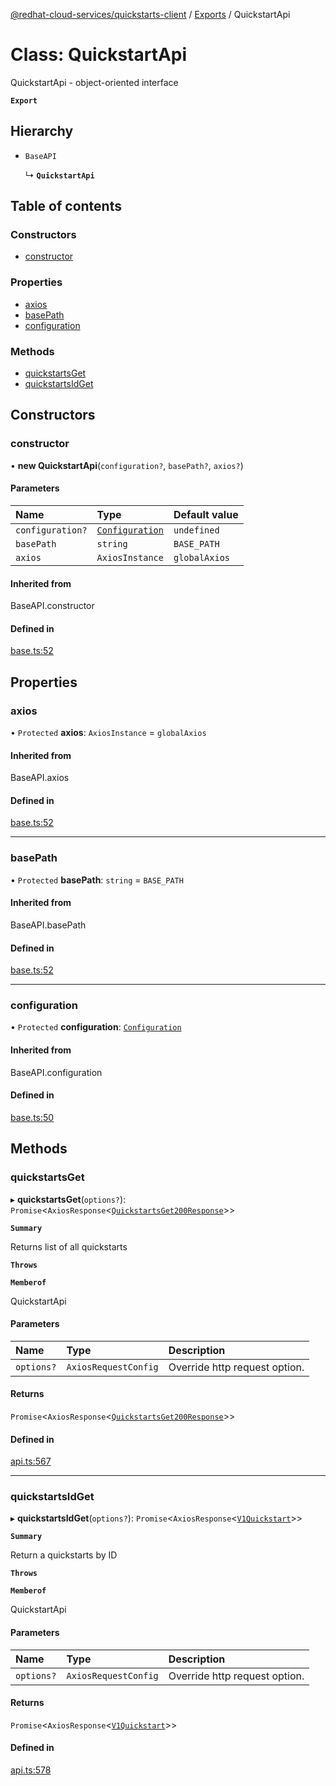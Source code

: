 [@redhat-cloud-services/quickstarts-client](../README.md) / [Exports](../modules.md) / QuickstartApi

# Class: QuickstartApi

QuickstartApi - object-oriented interface

**`Export`**

## Hierarchy

- `BaseAPI`

  ↳ **`QuickstartApi`**

## Table of contents

### Constructors

- [constructor](QuickstartApi.md#constructor)

### Properties

- [axios](QuickstartApi.md#axios)
- [basePath](QuickstartApi.md#basepath)
- [configuration](QuickstartApi.md#configuration)

### Methods

- [quickstartsGet](QuickstartApi.md#quickstartsget)
- [quickstartsIdGet](QuickstartApi.md#quickstartsidget)

## Constructors

### constructor

• **new QuickstartApi**(`configuration?`, `basePath?`, `axios?`)

#### Parameters

| Name | Type | Default value |
| :------ | :------ | :------ |
| `configuration?` | [`Configuration`](Configuration.md) | `undefined` |
| `basePath` | `string` | `BASE_PATH` |
| `axios` | `AxiosInstance` | `globalAxios` |

#### Inherited from

BaseAPI.constructor

#### Defined in

[base.ts:52](https://github.com/RedHatInsights/javascript-clients/blob/master/packages/quickstarts/base.ts#L52)

## Properties

### axios

• `Protected` **axios**: `AxiosInstance` = `globalAxios`

#### Inherited from

BaseAPI.axios

#### Defined in

[base.ts:52](https://github.com/RedHatInsights/javascript-clients/blob/master/packages/quickstarts/base.ts#L52)

___

### basePath

• `Protected` **basePath**: `string` = `BASE_PATH`

#### Inherited from

BaseAPI.basePath

#### Defined in

[base.ts:52](https://github.com/RedHatInsights/javascript-clients/blob/master/packages/quickstarts/base.ts#L52)

___

### configuration

• `Protected` **configuration**: [`Configuration`](Configuration.md)

#### Inherited from

BaseAPI.configuration

#### Defined in

[base.ts:50](https://github.com/RedHatInsights/javascript-clients/blob/master/packages/quickstarts/base.ts#L50)

## Methods

### quickstartsGet

▸ **quickstartsGet**(`options?`): `Promise`<`AxiosResponse`<[`QuickstartsGet200Response`](../interfaces/QuickstartsGet200Response.md)\>\>

**`Summary`**

Returns list of all quickstarts

**`Throws`**

**`Memberof`**

QuickstartApi

#### Parameters

| Name | Type | Description |
| :------ | :------ | :------ |
| `options?` | `AxiosRequestConfig` | Override http request option. |

#### Returns

`Promise`<`AxiosResponse`<[`QuickstartsGet200Response`](../interfaces/QuickstartsGet200Response.md)\>\>

#### Defined in

[api.ts:567](https://github.com/RedHatInsights/javascript-clients/blob/master/packages/quickstarts/api.ts#L567)

___

### quickstartsIdGet

▸ **quickstartsIdGet**(`options?`): `Promise`<`AxiosResponse`<[`V1Quickstart`](../interfaces/V1Quickstart.md)\>\>

**`Summary`**

Return a quickstarts by ID

**`Throws`**

**`Memberof`**

QuickstartApi

#### Parameters

| Name | Type | Description |
| :------ | :------ | :------ |
| `options?` | `AxiosRequestConfig` | Override http request option. |

#### Returns

`Promise`<`AxiosResponse`<[`V1Quickstart`](../interfaces/V1Quickstart.md)\>\>

#### Defined in

[api.ts:578](https://github.com/RedHatInsights/javascript-clients/blob/master/packages/quickstarts/api.ts#L578)
